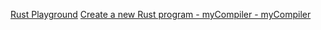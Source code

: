[Rust Playground](https://play.rust-lang.org/?version=stable&mode=debug&edition=2021)
[Create a new Rust program - myCompiler - myCompiler](https://www.mycompiler.io/new/rust)
